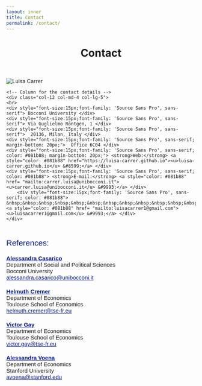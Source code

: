 ```yaml
---
layout: inner
title: Contact
permalink: /contact/
---
```


<head>
<link rel="shortcut icon" type="image/png" href="/favicon2.png">
</head>

# <center> Contact </center>

<p>&nbsp;
</p>

<div class="row">
    <!-- Column for the figure -->
    <div class="col-12 col-md-8 col-lg-7">
        <img src="{{ site.baseurl }}/Milan_horizontal.jpg" alt="Luisa Carrer" class="img-fluid" style="max-width: 100%;">
    </div>
    
    <!-- Column for the contact details -->
    <div class="col-12 col-md-4 col-lg-5">
    <br>
    <div style="font-size:15px;font-family: 'Source Sans Pro', sans-serif"> Bocconi University </div>
    <div style="font-size:15px;font-family: 'Source Sans Pro', sans-serif"> Via Guglielmo Röntgen, 1 </div>
    <div style="font-size:15px;font-family: 'Source Sans Pro', sans-serif">  20136, Milan, Italy </div>
    <div style="font-size:15px;font-family: 'Source Sans Pro', sans-serif; margin-bottom: 20px;">  Office 6C04 </div>
    <div style="font-size:15px;font-family: 'Source Sans Pro', sans-serif; color: #081b88; margin-bottom: 20px;"> <strong>Web:</strong> <a style="color: #081b88" href="https://luisa-carrer.github.io"><u>luisa-carrer.github.io</u> &#8599;</a> </div>
    <div style="font-size:15px;font-family: 'Source Sans Pro', sans-serif; color: #081b88"> <strong>E-mail:</strong> <a style="color: #081b88" href= "mailto:carrer.luisa@unibocconi.it"><u>carrer.luisa@unibocconi.it</u> &#9993;</a> </div>
        <div style="font-size:15px;font-family: 'Source Sans Pro', sans-serif; color: #081b88"> &nbsp;&nbsp;&nbsp;&nbsp;&nbsp;&nbsp;&nbsp;&nbsp;&nbsp;&nbsp;&nbsp;&nbsp;&nbsp;&nbsp;&nbsp;&nbsp; <a style="color: #081b88" href= "mailto:luisacarrer1@gmail.com"><u>luisacarrer1@gmail.com</u> &#9993;</a> </div>
    </div>
</div>

<p>&nbsp;
</p>

<div style="; font-size: 21px; font-family: 'Source Sans Pro', sans-serif; color: #081b88;">References:</div>

<div class="row">
    <div class="col-12 col-md-3 mb-sm-3" style="font-size:15px;font-family: 'Source Sans Pro', sans-serif; margin-top: 20px;">
        <strong><a style="color: #081b88" href="https://faculty.unibocconi.it/alessandracasarico/" target="_blank"><u>Alessandra Casarico</u></a></strong>
        <br>Department of Social and Political Sciences
        <br>Bocconi University
        <br><a style="color: #081b88" href="mailto:alessandra.casarico@unibocconi.it"><u>alessandra.casarico@unibocconi.it</u></a>
    </div>
    <div class="col-12 col-md-3 mb-sm-3" style="font-size:15px;font-family: 'Source Sans Pro', sans-serif; margin-top: 20px;">
        <strong><a style="color: #081b88" href="https://www.tse-fr.eu/people/helmuth-cremer" target="_blank"><u>Helmuth Cremer</u></a></strong>
        <br>Department of Economics
        <br>Toulouse School of Economics
        <br><a style="color: #081b88" href="mailto:helmuth.cremer@tse-fr.eu"><u>helmuth.cremer@tse-fr.eu</u></a>
    </div>
    <div class="col-12 col-md-3 mb-sm-3" style="font-size:15px;font-family: 'Source Sans Pro', sans-serif; margin-top: 20px;">
        <strong><a style="color: #081b88" href="https://victorgay.netlify.app/" target="_blank"><u>Victor Gay</u></a></strong>
        <br>Department of Economics
        <br>Toulouse School of Economics
        <br><a style="color: #081b88" href="mailto:victor.gay@tse-fr.eu"><u>victor.gay@tse-fr.eu</u></a>
    </div>
        <div class="col-12 col-md-3 mb-sm-3" style="font-size:15px;font-family: 'Source Sans Pro', sans-serif; margin-top: 20px;">
        <strong><a style="color: #081b88" href="https://avoena.people.stanford.edu/" target="_blank"><u>Alessandra Voena</u></a></strong>
        <br>Department of Economics
        <br>Stanford University
        <br><a style="color: #081b88" href="mailto:avoena@stanford.edu"><u>avoena@stanford.edu</u></a>
    </div>
</div>










